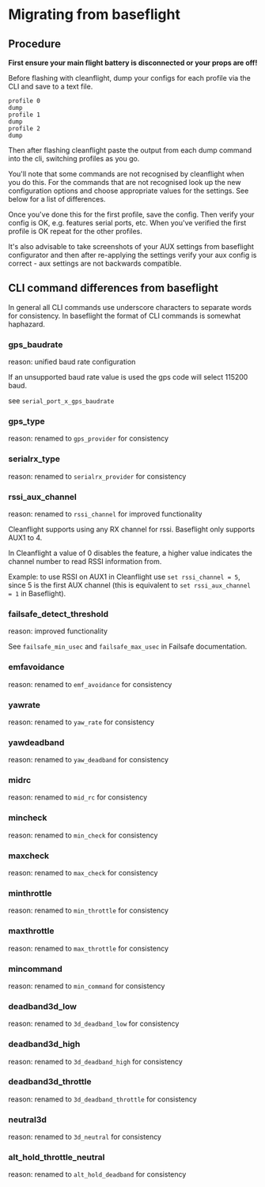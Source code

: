 # Migrating from baseflight

## Procedure

**First ensure your main flight battery is disconnected or your props are off!**

Before flashing with cleanflight, dump your configs for each profile via the CLI and save to a text file.

```
profile 0
dump
profile 1
dump
profile 2
dump
```

Then after flashing cleanflight paste the output from each dump command into the cli, switching profiles as you go.

You'll note that some commands are not recognised by cleanflight when you do this.  For the commands that are not recognised look
up the new configuration options and choose appropriate values for the settings.  See below for a list of differences.

Once you've done this for the first profile, save the config.  Then verify your config is OK, e.g. features serial ports, etc.
When you've verified the first profile is OK repeat for the other profiles.

It's also advisable to take screenshots of your AUX settings from baseflight configurator and then after re-applying the settings
verify your aux config is correct - aux settings are not backwards compatible.

## CLI command differences from baseflight

In general all CLI commands use underscore characters to separate words for consistency.  In baseflight the format of CLI commands is somewhat haphazard.

### gps_baudrate
reason: unified baud rate configuration

If an unsupported baud rate value is used the gps code will select 115200 baud.

see `serial_port_x_gps_baudrate`

### gps_type
reason: renamed to `gps_provider` for consistency

### serialrx_type
reason: renamed to `serialrx_provider` for consistency

### rssi_aux_channel
reason: renamed to `rssi_channel` for improved functionality

Cleanflight supports using any RX channel for rssi.  Baseflight only supports AUX1 to 4.

In Cleanflight a value of 0 disables the feature, a higher value indicates the channel number to read RSSI information from.

Example: to use RSSI on AUX1 in Cleanflight use `set rssi_channel = 5`, since 5 is the first AUX channel (this is equivalent to `set rssi_aux_channel = 1` in Baseflight).

### failsafe_detect_threshold
reason: improved functionality

See `failsafe_min_usec` and `failsafe_max_usec` in Failsafe documentation.

### emfavoidance
reason: renamed to `emf_avoidance` for consistency

### yawrate
reason: renamed to `yaw_rate` for consistency

### yawdeadband
reason: renamed to `yaw_deadband` for consistency

### midrc
reason: renamed to `mid_rc` for consistency

### mincheck
reason: renamed to `min_check` for consistency

### maxcheck
reason: renamed to `max_check` for consistency

### minthrottle
reason: renamed to `min_throttle` for consistency

### maxthrottle
reason: renamed to `max_throttle` for consistency

### mincommand
reason: renamed to `min_command` for consistency

### deadband3d_low
reason: renamed to `3d_deadband_low` for consistency

### deadband3d_high
reason: renamed to `3d_deadband_high` for consistency

### deadband3d_throttle
reason: renamed to `3d_deadband_throttle` for consistency

### neutral3d
reason: renamed to `3d_neutral` for consistency

### alt_hold_throttle_neutral
reason: renamed to `alt_hold_deadband` for consistency
